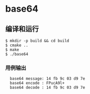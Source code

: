 # base64

## 编译和运行
```
$ mkdir -p build && cd build
$ cmake ..
$ make
$ ./base64
```

### 用例输出
```
  base64 message: 14 fb 9c 03 d9 7e
  base64 encode : FPucA9l+
  base64 decode : 14 fb 9c 03 d9 7e
```
